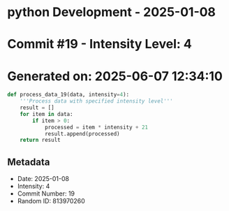 ﻿# python Development - 2025-01-08
# Commit #19 - Intensity Level: 4
# Generated on: 2025-06-07 12:34:10
```python
def process_data_19(data, intensity=4):
    '''Process data with specified intensity level'''
    result = []
    for item in data:
        if item > 0:
            processed = item * intensity + 21
            result.append(processed)
    return result
```
## Metadata
- Date: 2025-01-08
- Intensity: 4
- Commit Number: 19
- Random ID: 813970260
